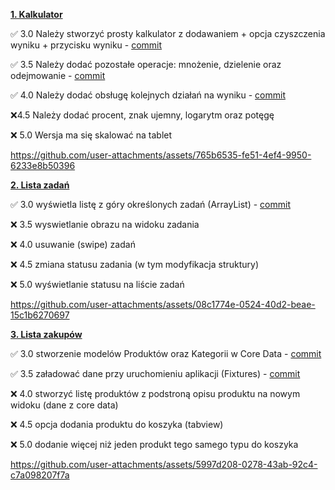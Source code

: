 [**1. Kalkulator**](Calculator/)

✅ 3.0 Należy stworzyć prosty kalkulator z dodawaniem + opcja czyszczenia
wyniku + przycisku wyniku - [commit](https://github.com/apetor56/ios/commit/0858ea4f5df48e8981e67efedff4124196c00173)

✅ 3.5 Należy dodać pozostałe operacje: mnożenie, dzielenie oraz
odejmowanie - [commit](https://github.com/apetor56/ios/commit/0858ea4f5df48e8981e67efedff4124196c00173)

✅ 4.0 Należy dodać obsługę kolejnych działań na wyniku - [commit](https://github.com/apetor56/ios/commit/0858ea4f5df48e8981e67efedff4124196c00173)

❌4.5 Należy dodać procent, znak ujemny, logarytm oraz potęgę

❌ 5.0 Wersja ma się skalować na tablet

https://github.com/user-attachments/assets/765b6535-fe51-4ef4-9950-6233e8b50396

[**2. Lista zadań**](TaskList/)

✅ 3.0 wyświetla listę z góry określonych zadań (ArrayList) - [commit](https://github.com/apetor56/ios/commit/da4aaacb056ca75fa0b69b2cdb50eca0d3b2908a)

❌ 3.5 wyswietlanie obrazu na widoku zadania

❌ 4.0 usuwanie (swipe) zadań

❌ 4.5 zmiana statusu zadania (w tym modyfikacja struktury)

❌ 5.0 wyświetlanie statusu na liście zadań

https://github.com/user-attachments/assets/08c1774e-0524-40d2-beae-15c1b6270697

[**3. Lista zakupów**](ShoppingList/)

✅ 3.0 stworzenie modelów Produktów oraz Kategorii w Core Data - [commit](https://github.com/apetor56/ios/commit/3dc3c3c77d8f4e682584b637adfbe6b0ea126bdd)

✅ 3.5 załadować dane przy uruchomieniu aplikacji (Fixtures) - [commit](https://github.com/apetor56/ios/commit/3dc3c3c77d8f4e682584b637adfbe6b0ea126bdd)

❌ 4.0 stworzyć listę produktów z podstroną opisu produktu na nowym widoku (dane z core data)

❌ 4.5 opcja dodania produktu do koszyka (tabview)

❌ 5.0 dodanie więcej niż jeden produkt tego samego typu do koszyka

https://github.com/user-attachments/assets/5997d208-0278-43ab-92c4-c7a098207f7a
